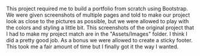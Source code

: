 This project required me to build a portfolio from scratch using Bootstrap.
We were given screenshots of multiple pages and told to make our project look as close to the pictures as possible, but we were allowed to play with the colors and styling a little bit. 
This screenshots of the original project that I had to make my project match are in the "Assets/Images" folder.
I think I did a pretty good job. 
As a bonus we were allowed to create a sticky footer. This took me a fair amount of time but I finally got it the way I wanted.